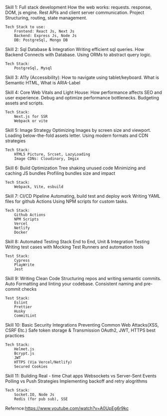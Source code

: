 Skill 1:
    Full stack development
    How the web works: requests. response, DOM, js engine.
    Rest APIs and client server communication.
    Project Structuring, routing, state management.

    Tech Stack to use:
        Frontend: React Js, Next Js
        Backend: Express Js, Node Js
        DB: PostgreSql, Mongo DB

Skill 2:
    Sql Database & Integration
        Writing efficient sql queries.
        How Backend Connects with Database.
        Using ORMs to abstract query logic.

    Tech Stack:
        PostgreSql, Mysql

Skill 3:
    A11y (Accessibility):
        How to navigate using tablet/keyboard.
        What is Semantic HTML,
        What is ARIA-Label

Skill 4:
    Core Web Vitals and Light House:
        How performance affects SEO and user experience.
        Debug and optimize performance bottlenecks.
        Budgeting assets and scripts.

    Tech Stack:
        Next.js for SSR
        Webpack or vite

Skill 5: Image Strategy
    Optimizing Images by screen size and viewport.
    Loading below-the-fold assets letter.
    Using modern formats and CDN strategies

    Tech Stack:
        HTML5 Picture, Srcset, LazyLoading
        Image CDNs: Cloudinary, Imgix

Skill 6: Build Optimization
    Tree shaking unused code
    Minimizing and caching JS bundles
    Profiling bundles size and impact

    Tech Stack:
        Webpack, Vite, esbuild

Skill 7: CI/CD Pipeline
    Automating, build test and deploy work
    Writing YAML files for github Actions
    Using NPM scripts for custom tasks.

    Tech Stack:
        Github Actions
        NPM Scripts
        Vercel
        Netlify
        Docker

Skill 8: Automated Testing Stack
    End to End, Unit & Integration Testing
    Writing test cases with Mocking
    Test Runners and automation tools
    
    Test Stack:
        Cypress
        PlayWrite
        Jest

Skill 9: Writing Clean Code
    Structuring repos and writing semantic commits.
    Auto Formatting and linting your codebase.
    Consistent naming and pre-commit checks

    Test Stack:
        Eslint
        Prettier
        Husky
        CommitLint

Skill 10: Basic Security Integrations
    Preventing Common Web Attacks(XSS, CSRF Etc.)
    Safe token storage & Transmission
    OAuth2, JWT, HTTPS best practices

    Tech Stack:
        Helmet.js
        Bcrypt.js
        JWT
        HTTPS (Via Vercel/Netlify)
        Secured Cookies

Skill 11: Building Real - time Chat apps
    Websockets vs Server-Sent Events
    Polling vs Push Strategies
    Implementing backoff and retry alogrithms

    Tech Stack:
        Socket.IO, Node Js
        Redis (for pub sub), SSE



Refernce:https://www.youtube.com/watch?v=A0UpEg6r9kc
